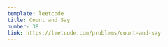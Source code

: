 ```yaml
---
template: leetcode
title: Count and Say
number: 38
link: https://leetcode.com/problems/count-and-say
---
```

